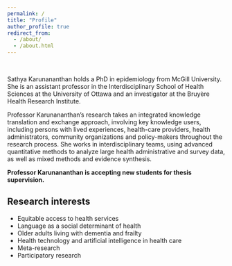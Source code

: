 ```yaml
---
permalink: /
title: "Profile"
author_profile: true
redirect_from: 
  - /about/
  - /about.html
---
```

<br/>


Sathya Karunananthan holds a PhD in epidemiology from McGill University. She is an assistant professor in the Interdisciplinary School of Health Sciences at the University of Ottawa and an investigator at the Bruyère Health Research Institute.

Professor Karunananthan’s research takes an integrated knowledge translation and exchange approach, involving key knowledge users, including persons with lived experiences, health-care providers, health administrators, community organizations and policy-makers throughout the research process. She works in interdisciplinary teams, using advanced quantitative methods to analyze large health administrative and survey data, as well as mixed methods and evidence synthesis.

**Professor Karunananthan is accepting new students for thesis supervision.**


## Research interests

* Equitable access to health services
* Language as a social determinant of health
* Older adults living with dementia and frailty
* Health technology and artificial intelligence in health care
* Meta-research
* Participatory research
